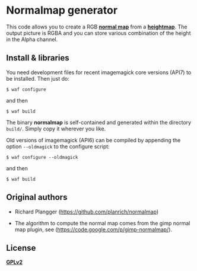 
Normalmap generator
===

This code allows you to create a RGB [**normal
map**](https://en.wikipedia.org/wiki/Normal_mapping) from a
[**heightmap**](https://en.wikipedia.org/wiki/Heightmap). The output
picture is RGBA and you can store various combination of the height in
the Alpha channel.


Install & libraries
---

You need development files for recent imagemagick core versions (API7)
to be installed. Then just do:

    $ waf configure

and then
    
    $ waf build
    
The binary **normalmap** is self-contained and generated within the directory
`build/`. Simply copy it wherever you like.

Old versions of imagemagick (API6) can be compiled by appending the
option `--oldmagick` to the configure script:

    $ waf configure --oldmagick

and then
    
    $ waf build


Original authors
---

* Richard Plangger (https://github.com/planrich/normalmap)

* The algorithm to compute the normal map comes from the gimp
normal map plugin, see (https://code.google.com/p/gimp-normalmap/).

License
---

[**GPLv2**](http://www.gnu.org/licenses/old-licenses/gpl-2.0.html)
